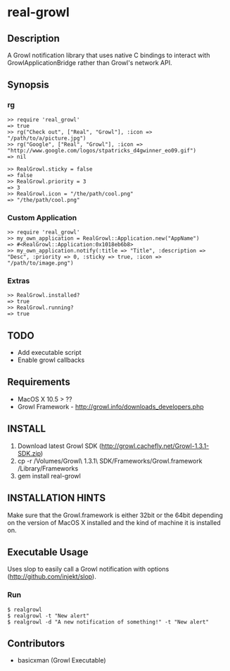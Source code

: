 real-growl
==========

Description
-----------

A Growl notification library that uses native C bindings to interact with GrowlApplicationBridge rather than Growl's network API.

Synopsis
--------

### rg

    >> require 'real_growl'
    => true
    >> rg("Check out", ["Real", "Growl"], :icon => "/path/to/a/picture.jpg")
    >> rg("Google", ["Real", "Growl"], :icon => "http://www.google.com/logos/stpatricks_d4gwinner_eo09.gif")
    => nil
  
    >> RealGrowl.sticky = false
    => false
    >> RealGrowl.priority = 3
    => 3
    >> RealGrowl.icon = "/the/path/cool.png"
    => "/the/path/cool.png"
  
### Custom Application

    >> require 'real_growl'
    >> my_own_application = RealGrowl::Application.new("AppName")
    => #<RealGrowl::Application:0x1018eb6b8>
    >> my_own_application.notify(:title => "Title", :description => "Desc", :priority => 0, :sticky => true, :icon => "/path/to/image.png")

### Extras
    >> RealGrowl.installed?
    => true
    >> RealGrowl.running?
    => true

TODO
----

  * Add executable script
  * Enable growl callbacks
  
Requirements
------------

* MacOS X 10.5 > ??
* Growl Framework - http://growl.info/downloads_developers.php

INSTALL
-------

1. Download latest Growl SDK (http://growl.cachefly.net/Growl-1.3.1-SDK.zip)
2. cp -r /Volumes/Growl\ 1.3.1\ SDK/Frameworks/Growl.framework /Library/Frameworks
3. gem install real-growl

INSTALLATION HINTS
------------------

Make sure that the Growl.framework is either 32bit or the 64bit depending on the version of MacOS X
installed and the kind of machine it is installed on.

Executable Usage
----------------

Uses slop to easily call a Growl notification with options (http://github.com/injekt/slop).

### Run

    $ realgrowl 
    $ realgrowl -t "New alert"
    $ realgrowl -d "A new notification of something!" -t "New alert"

Contributors
-----------

* basicxman (Growl Executable)
